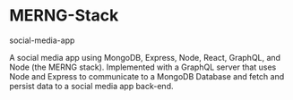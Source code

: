 # MERNG-Stack
social-media-app

A social media app using MongoDB, Express, Node, React, GraphQL, and Node (the MERNG stack). Implemented with a GraphQL server that uses Node and Express to communicate to a MongoDB Database and fetch and persist data to a social media app back-end.
